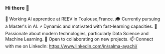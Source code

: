 ### Hi there 👋

🔭 Working AI apprentice at REEV in Toulouse,France.
🎓 Currently pursuing a Master's in AI.
⚡ Dynamic and motivated with fast-learning capacities.
🌱 Passionate about modern technologies, particularly Data Science and Machine Learning.
👯 Open to collaborating on new projects.
📫 Connect with me on LinkedIn: https://www.linkedin.com/in/salma-ayachi/
